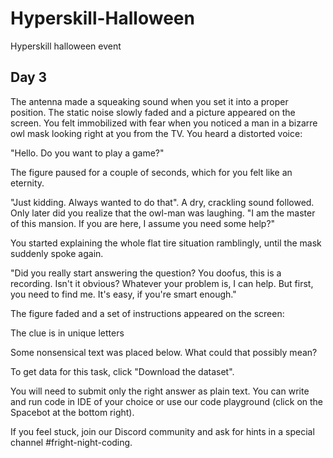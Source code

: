 # Hyperskill-Halloween
Hyperskill halloween event
## Day 3
The antenna made a squeaking sound when you set it into a proper position. The static noise slowly faded and a picture appeared on the screen. You felt immobilized with fear when you noticed a man in a bizarre owl mask looking right at you from the TV. You heard a distorted voice:

"Hello. Do you want to play a game?"

The figure paused for a couple of seconds, which for you felt like an eternity.

"Just kidding. Always wanted to do that". A dry, crackling sound followed. Only later did you realize that the owl-man was laughing. "I am the master of this mansion. If you are here, I assume you need some help?"

You started explaining the whole flat tire situation ramblingly, until the mask suddenly spoke again.

"Did you really start answering the question? You doofus, this is a recording. Isn't it obvious? Whatever your problem is, I can help. But first, you need to find me. It's easy, if you're smart enough."

The figure faded and a set of instructions appeared on the screen:

The clue is in unique letters

Some nonsensical text was placed below. What could that possibly mean?

To get data for this task, click "Download the dataset".

You will need to submit only the right answer as plain text. You can write and run code in IDE of your choice or use our code playground (click on the Spacebot at the bottom right).

If you feel stuck, join our Discord community and ask for hints in a special channel #fright-night-coding.